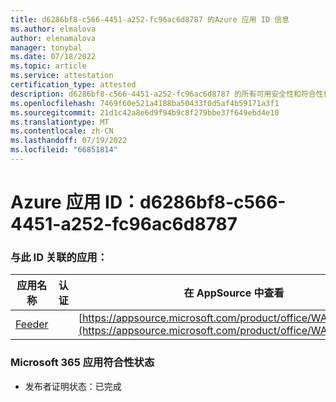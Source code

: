 ```yaml
---
title: d6286bf8-c566-4451-a252-fc96ac6d8787 的Azure 应用 ID 信息
ms.author: elmalova
author: elenamalova
manager: tonybal
ms.date: 07/18/2022
ms.topic: article
ms.service: attestation
certification_type: attested
description: d6286bf8-c566-4451-a252-fc96ac6d8787 的所有可用安全性和符合性信息。
ms.openlocfilehash: 7469f60e521a4188ba50433f0d5af4b59171a3f1
ms.sourcegitcommit: 21d1c42a8e6d9f94b9c8f279bbe37f649ebd4e10
ms.translationtype: MT
ms.contentlocale: zh-CN
ms.lasthandoff: 07/19/2022
ms.locfileid: "66851814"
---
```

# <a name="azure-app-id-d6286bf8-c566-4451-a252-fc96ac6d8787"></a>Azure 应用 ID：d6286bf8-c566-4451-a252-fc96ac6d8787


### <a name="apps-associated-with-this-id"></a>与此 ID 关联的应用：
| **应用名称** | **认证** | **在 AppSource 中查看** |
|--------------|---------------|-----------------------|
| [Feeder](../forward/WA200004254.md) |  | [https://appsource.microsoft.com/product/office/WA200004254](https://appsource.microsoft.com/product/office/WA200004254) |

### <a name="microsoft-365-app-compliance-status"></a>Microsoft 365 应用符合性状态
- 发布者证明状态：已完成
